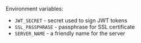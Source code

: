 Environment variables:
* `JWT_SECRET` - secret used to sign JWT tokens
* `SSL_PASSPHRASE` - passphrase for SSL certificate
* `SERVER_NAME` - a friendly name for the server